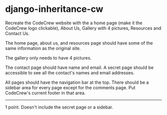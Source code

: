 # django-inheritance-cw

Recreate the CodeCrew website with the a home page (make it the CodeCrew logo clickable), About Us, Gallery with 4 pictures, Resources and Contact Us.

The home page, about us, and resources page should have some of the same information as the original site.

The gallery only needs to have 4 pictures.

The contact page should have name and email. A secret page should be accessible to see all the contact's names and email addresses.

All pages should have the navigation bar at the top. There should be a sidebar area for every page except for the comments page. Put CodeCrew's current footer in that area.
<hr>
1 point. Doesn't include the secret page or a sidebar.